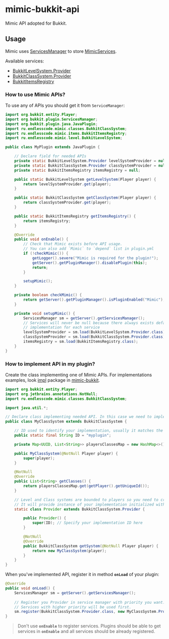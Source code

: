 # mimic-bukkit-api

Mimic API adopted for Bukkit.

## Usage

Mimic uses [ServicesManager] to store [MimicServices][MimicService].

Available services:
- [BukkitLevelSystem.Provider]
- [BukkitClassSystem.Provider]
- [BukkitItemsRegistry]

### How to use Mimic APIs?

To use any of APIs you should get it from `ServiceManager`:
```java
import org.bukkit.entity.Player;
import org.bukkit.plugin.ServicesManager;
import org.bukkit.plugin.java.JavaPlugin;
import ru.endlesscode.mimic.classes.BukkitClassSystem;
import ru.endlesscode.mimic.items.BukkitItemsRegistry;
import ru.endlesscode.mimic.level.BukkitLevelSystem;

public class MyPlugin extends JavaPlugin {

    // Declare field for needed APIs
    private static BukkitLevelSystem.Provider levelSystemProvider = null;
    private static BukkitClassSystem.Provider classSystemProvider = null;
    private static BukkitItemsRegistry itemsRegistry = null;

    public static BukkitLevelSystem getLevelSystem(Player player) {
        return levelSystemProvider.get(player);
    }

    public static BukkitClassSystem getClassSystem(Player player) {
        return classSystemProvider.get(player);
    }

    public static BukkitItemsRegistry getItemsRegistry() {
        return itemsRegistry;
    }

    @Override
    public void onEnable() {
        // Check that Mimic exists before API usage.
        // You can also add `Mimic` to `depend` list in plugin.yml
        if (!checkMimic()) {
            getLogger().severe("Mimic is required for the plugin!");
            getServer().getPluginManager().disablePlugin(this);
            return;
        }

        setupMimic();
    }

    private boolean checkMimic() {
        return getServer().getPluginManager().isPluginEnabled("Mimic");
    }

    private void setupMimic() {
        ServicesManager sm = getServer().getServicesManager();
        // Services will never be null because there always exists default
        // implementation for each service
        levelSystemProvider = sm.load(BukkitLevelSystem.Provider.class);
        classSystemProvider = sm.load(BukkitClassSystem.Provider.class);
        itemsRegistry = sm.load(BukkitItemsRegistry.class);
    }
}
```

### How to implement API in my plugin?

Create the class implementing one of Mimic APIs.
For implementations examples, look [impl] package in [mimic-bukkit].

```java
import org.bukkit.entity.Player;
import org.jetbrains.annotations.NotNull;
import ru.endlesscode.mimic.classes.BukkitClassSystem;

import java.util.*;

// Declare class implementing needed API. In this case we need to implement classes system.
public class MyClassSystem extends BukkitClassSystem {

    // ID used to identify your implementation, usually it matches the name of the plugin
    public static final String ID = "myplugin";

    private Map<UUID, List<String>> playersClassesMap = new HashMap<>();

    public MyClassSystem(@NotNull Player player) {
        super(player);
    }

    @NotNull
    @Override
    public List<String> getClasses() {
        return playersClassesMap.get(getPlayer().getUniqueId());
    }

    // Level and Class systems are bounded to players so you need to create provider.
    // It will provide instance of your implementation initialized with player when need.
    static class Provider extends BukkitClassSystem.Provider {

        public Provider() {
            super(ID); // Specify your implementation ID here
        }

        @NotNull
        @Override
        public BukkitClassSystem getSystem(@NotNull Player player) {
            return new MyClassSystem(player);
        }
    }
}
```

When you've implemented API, register it in method **`onLoad`** of your plugin:
```java
@Override
public void onLoad() {
    ServicesManager sm = getServer().getServicesManager();
    
    // Register you Provider in service manager with priority you want.
    // Services with higher priority will be used first.
    sm.register(BukkitClassSystem.Provider.class, new MyClassSystem.Provider(), this, ServicePriority.High);
}
```
> Don't use **`onEnable`** to register services.
> Plugins should be able to get services in **`onEnable`** and all services should be already registered.

[ServicesManager]: https://hub.spigotmc.org/javadocs/spigot/org/bukkit/plugin/ServicesManager.html

[MimicService]: ../mimic-api/src/main/kotlin/MimicService.kt
[BukkitLevelSystem.Provider]: src/main/kotlin/level/BukkitLevelSystem.kt
[BukkitClassSystem.Provider]: src/main/kotlin/classes/BukkitClassSystem.kt
[BukkitItemsRegistry]: src/main/kotlin/items/BukkitItemsRegistry.kt

[impl]: ../mimic-bukkit/src/main/kotlin/impl/
[mimic-bukkit]: ../mimic-bukkit/

